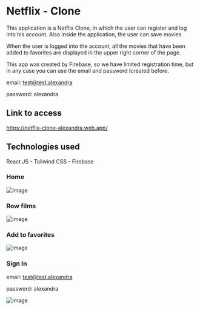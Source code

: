 # Netflix - Clone 
This application is a Netflix Clone, in which the user can register and log into his account. Also inside the application, the user can save movies.

When the user is logged into the account, all the movies that have been added to favorites are displayed in the upper right corner of the page.


This app was created by Firebase, so we have limited registration time, but in any case you can use the email and password Icreated before.

email: test@test.alexandra

password: alexandra

## Link to access
https://netflix-clone-alexandra.web.app/ 

## Technologies used
React JS - Tailwind CSS - Firebase

### Home
![image](https://user-images.githubusercontent.com/92441983/206877281-7ac01d7e-1649-40c4-83a0-76e941f1b800.png)

### Row films
![image](https://user-images.githubusercontent.com/92441983/206877302-aa805ebf-d647-4c10-933e-3f812971af6e.png)

###  Add to favorites
![image](https://user-images.githubusercontent.com/92441983/206877496-aa504ec5-a86b-460e-a508-4c5140c978d4.png)

### Sign In
email: test@test.alexandra

password: alexandra

![image](https://user-images.githubusercontent.com/92441983/206877475-cb3cc2bc-8e17-4102-b948-7a823db3704b.png)
